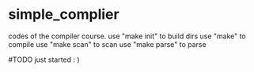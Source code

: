 # simple_complier
codes of the compiler course.
use "make init" to build dirs
use "make" to compile
use "make scan" to scan
use "make parse" to parse

#TODO
just started : )  
